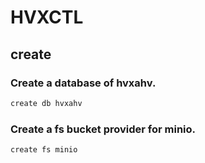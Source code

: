 # HVXCTL

## create

### Create a database of hvxahv.
```bash
create db hvxahv
```
### Create a fs bucket provider for minio.
```bash
create fs minio
```